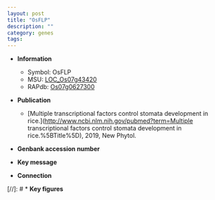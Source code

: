 ```yaml
---
layout: post
title: "OsFLP"
description: ""
category: genes
tags: 
---
```


* **Information**  
    + Symbol: OsFLP  
    + MSU: [LOC_Os07g43420](http://rice.plantbiology.msu.edu/cgi-bin/ORF_infopage.cgi?orf=LOC_Os07g43420)  
    + RAPdb: [Os07g0627300](http://rapdb.dna.affrc.go.jp/viewer/gbrowse_details/irgsp1?name=Os07g0627300)  

* **Publication**  
    + [Multiple transcriptional factors control stomata development in rice.](http://www.ncbi.nlm.nih.gov/pubmed?term=Multiple transcriptional factors control stomata development in rice.%5BTitle%5D), 2019, New Phytol.

* **Genbank accession number**  

* **Key message**  

* **Connection**  

[//]: # * **Key figures**  


